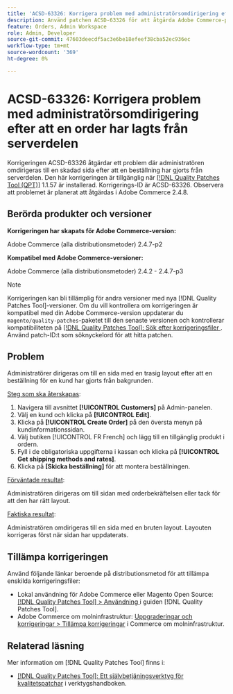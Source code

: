 ```yaml
---
title: 'ACSD-63326: Korrigera problem med administratörsomdirigering efter att en order har lagts från serverdelen'
description: Använd patchen ACSD-63326 för att åtgärda Adobe Commerce-problemet där administratören omdirigeras till en skadad sida efter att ha gjort en beställning från backend-enheten.
feature: Orders, Admin Workspace
role: Admin, Developer
source-git-commit: 47603deecdf5ac3e6be18efeef38cba52ec936ec
workflow-type: tm+mt
source-wordcount: '369'
ht-degree: 0%

---
```


# ACSD-63326: Korrigera problem med administratörsomdirigering efter att en order har lagts från serverdelen

Korrigeringen ACSD-63326 åtgärdar ett problem där administratören omdirigeras till en skadad sida efter att en beställning har gjorts från serverdelen. Den här korrigeringen är tillgänglig när [[!DNL Quality Patches Tool (QPT)]](/help/tools/quality-patches-tool/quality-patches-tool-to-self-serve-quality-patches.md) 1.1.57 är installerad. Korrigerings-ID är ACSD-63326. Observera att problemet är planerat att åtgärdas i Adobe Commerce 2.4.8.

## Berörda produkter och versioner

**Korrigeringen har skapats för Adobe Commerce-version:**

Adobe Commerce (alla distributionsmetoder) 2.4.7-p2

**Kompatibel med Adobe Commerce-versioner:**

Adobe Commerce (alla distributionsmetoder) 2.4.2 - 2.4.7-p3

>[!NOTE]
>
>Korrigeringen kan bli tillämplig för andra versioner med nya [!DNL Quality Patches Tool]-versioner. Om du vill kontrollera om korrigeringen är kompatibel med din Adobe Commerce-version uppdaterar du `magento/quality-patches`-paketet till den senaste versionen och kontrollerar kompatibiliteten på [[!DNL Quality Patches Tool]: Sök efter korrigeringsfiler ](https://experienceleague.adobe.com/tools/commerce-quality-patches/index.html?lang=sv-SE). Använd patch-ID:t som söknyckelord för att hitta patchen.

## Problem

Administratörer dirigeras om till en sida med en trasig layout efter att en beställning för en kund har gjorts från bakgrunden.

<u>Steg som ska återskapas</u>:

1. Navigera till avsnittet **[!UICONTROL Customers]** på Admin-panelen.
1. Välj en kund och klicka på **[!UICONTROL Edit]**.
1. Klicka på **[!UICONTROL Create Order]** på den översta menyn på kundinformationssidan.
1. Välj butiken [!UICONTROL FR French] och lägg till en tillgänglig produkt i ordern.
1. Fyll i de obligatoriska uppgifterna i kassan och klicka på **[!UICONTROL Get shipping methods and rates]**.
1. Klicka på **[Skicka beställning]** för att montera beställningen.

<u>Förväntade resultat</u>:

Administratören dirigeras om till sidan med orderbekräftelsen eller tack för att den har rätt layout.

<u>Faktiska resultat</u>:

Administratören omdirigeras till en sida med en bruten layout. Layouten korrigeras först när sidan har uppdaterats.

## Tillämpa korrigeringen

Använd följande länkar beroende på distributionsmetod för att tillämpa enskilda korrigeringsfiler:

* Lokal användning för Adobe Commerce eller Magento Open Source: [[!DNL Quality Patches Tool] > Användning ](/help/tools/quality-patches-tool/usage.md) i guiden [!DNL Quality Patches Tool].
* Adobe Commerce om molninfrastruktur: [Uppgraderingar och korrigeringar > Tillämpa korrigeringar](https://experienceleague.adobe.com/docs/commerce-cloud-service/user-guide/develop/upgrade/apply-patches.html?lang=sv-SE) i Commerce om molninfrastruktur.


## Relaterad läsning

Mer information om [!DNL Quality Patches Tool] finns i:

* [[!DNL Quality Patches Tool]: Ett självbetjäningsverktyg för kvalitetspatchar](/help/tools/quality-patches-tool/quality-patches-tool-to-self-serve-quality-patches.md) i verktygshandboken.
